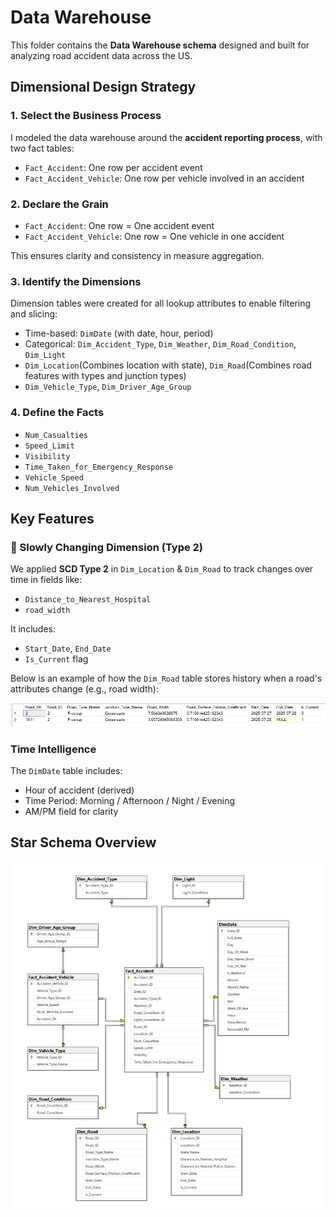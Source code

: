 # Data Warehouse

This folder contains the **Data Warehouse schema** designed and built for analyzing road accident data across the US.


##  Dimensional Design Strategy

### 1. **Select the Business Process**
I modeled the data warehouse around the **accident reporting process**, with two fact tables:
- `Fact_Accident`: One row per accident event
- `Fact_Accident_Vehicle`: One row per vehicle involved in an accident

### 2. **Declare the Grain**
- `Fact_Accident`: One row = One accident event
- `Fact_Accident_Vehicle`: One row = One vehicle in one accident

This ensures clarity and consistency in measure aggregation.

### 3. **Identify the Dimensions**
Dimension tables were created for all lookup attributes to enable filtering and slicing:
- Time-based: `DimDate` (with date, hour, period)
- Categorical: `Dim_Accident_Type`, `Dim_Weather`, `Dim_Road_Condition`, `Dim_Light`
- `Dim_Location`(Combines location with state),
`Dim_Road`(Combines road features with types and junction types)
- `Dim_Vehicle_Type`, `Dim_Driver_Age_Group`

### 4. **Define the Facts**
- `Num_Casualties`
- `Speed_Limit`
- `Visibility`
- `Time_Taken_for_Emergency_Response`
- `Vehicle_Speed`
- `Num_Vehicles_Involved`


##  Key Features

### 🔁 Slowly Changing Dimension (Type 2)
We applied **SCD Type 2** in `Dim_Location` & `Dim_Road` to track changes over time in fields like:
- `Distance_to_Nearest_Hospital`
- `road_width`

It includes:
- `Start_Date`, `End_Date`
- `Is_Current` flag

Below is an example of how the `Dim_Road` table stores history when a road's attributes change (e.g., road width):

![historicalData](./historicalData.png)


### Time Intelligence
The `DimDate` table includes:
- Hour of accident (derived)
- Time Period: Morning / Afternoon / Night / Evening
- AM/PM field for clarity



##  Star Schema Overview

![DWHschema](./DWHschema.png)